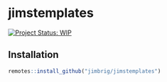
<!-- README.md is generated from README.Rmd. Please edit that file -->

# jimstemplates

<!-- badges: start -->

[![Project Status:
WIP](https://www.repostatus.org/badges/latest/wip.svg)](http://www.repostatus.org/#wip)
<!-- badges: end -->

## Installation

``` r
remotes::install_github("jimbrig/jimstemplates")
```
